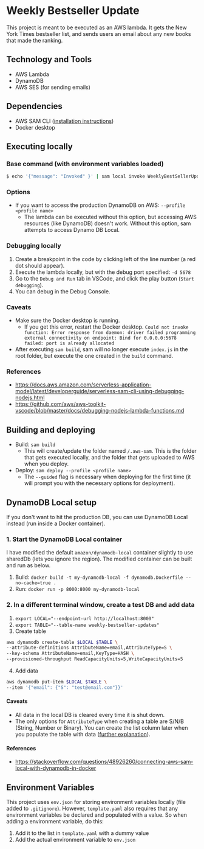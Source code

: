 # Weekly Bestseller Update

This project is meant to be executed as an AWS lambda.
It gets the New York Times bestseller list, and sends users an email about any new books that made the ranking.

## Technology and Tools
* AWS Lambda
* DynamoDB
* AWS SES (for sending emails)

## Dependencies
* AWS SAM CLI ([installation instructions](https://docs.aws.amazon.com/serverless-application-model/latest/developerguide/serverless-sam-cli-install-mac.html))
* Docker desktop

## Executing locally
### Base command (with environment variables loaded)
```bash
$ echo '{"message": "Invoked" }' | sam local invoke WeeklyBestSellerUpdate --env-vars env.json
```

### Options
* If you want to access the production DynamoDB on AWS: `--profile <profile name>`
  * The lambda can be executed without this option, but accessing AWS resources (like DynamoDB) doesn't work. Without this option, sam attempts to access Dynamo DB Local.

### Debugging locally
1. Create a breakpoint in the code by clicking left of the line number (a red dot should appear).
2. Execute the lambda locally, but with the debug port specified: `-d 5678`
3. Go to the `Debug and Run` tab in VSCode, and click the play button (`Start debugging`).
4. You can debug in the Debug Console.

### Caveats
* Make sure the Docker desktop is running.
  * If you get this error, restart the Docker desktop. `Could not invoke function: Error response from daemon: driver failed programming external connectivity on endpoint: Bind for 0.0.0.0:5678 failed: port is already allocated`
* After executing `sam build`, sam will no longer execute `index.js` in the root folder, but execute the one created in the `build` command.

### References
* https://docs.aws.amazon.com/serverless-application-model/latest/developerguide/serverless-sam-cli-using-debugging-nodejs.html
* https://github.com/aws/aws-toolkit-vscode/blob/master/docs/debugging-nodejs-lambda-functions.md

## Building and deploying
* Build: `sam build`
  * This will create/update the folder named `/.aws-sam`. This is the folder that gets executed locally, and the folder that gets uploaded to AWS when you deploy.
* Deploy: `sam deploy --profile <profile name>`
  * The `--guided` flag is necessary when deploying for the first time (it will prompt you with the necessary options for deployment).

## DynamoDB Local setup
If you don't want to hit the production DB, you can use DynamoDB Local instead (run inside a Docker container).

### 1. Start the DynamoDB Local container
I have modified the default `amazon/dynamodb-local` container slightly to use sharedDb (lets you ignore the region).
The modified container can be built and run as below.
1. Build: `docker build -t my-dynamodb-local -f dynamodb.Dockerfile --no-cache=true .`
2. Run: `docker run -p 8000:8000 my-dynamodb-local`

### 2. In a different terminal window, create a test DB and add data
1. `export LOCAL="--endpoint-url http://localhost:8000"`
2. `export TABLE="--table-name weekly-bestseller-updates"`
3. Create table
```bash
aws dynamodb create-table $LOCAL $TABLE \
--attribute-definitions AttributeName=email,AttributeType=S \
--key-schema AttributeName=email,KeyType=HASH \
--provisioned-throughput ReadCapacityUnits=5,WriteCapacityUnits=5
```
4. Add data
```bash
aws dynamodb put-item $LOCAL $TABLE \
--item '{"email": {"S": "test@email.com"}}'
```

#### Caveats
* All data in the local DB is cleared every time it is shut down.
* The only options for `AttributeType` when creating a table are S/N/B (String, Number or Binary). You can create the list column later when you populate the table with data ([further explanation](https://stackoverflow.com/a/48809570/11249670)).

#### References
* https://stackoverflow.com/questions/48926260/connecting-aws-sam-local-with-dynamodb-in-docker

## Environment Variables
This project uses `env.json` for storing environment variables locally (file added to `.gitignore`). However, `template.yaml` also requires that any environment variables be declared and populated with a value. So when adding a environment variable, do this:

1. Add it to the list in `template.yaml` with a dummy value
2. Add the actual environment variable to `env.json`
